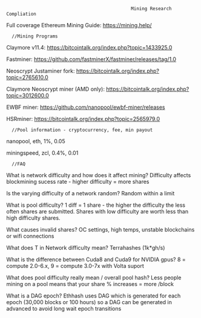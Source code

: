                                                   Mining Research Compliation

Full coverage Ethereum Mining Guide: https://mining.help/

      //Mining Programs

Claymore v11.4: https://bitcointalk.org/index.php?topic=1433925.0

Fastminer: https://github.com/fastminerX/fastminer/releases/tag/1.0

Neoscrypt Justaminer fork: https://bitcointalk.org/index.php?topic=2765610.0

Claymore Neoscrypt miner (AMD only): https://bitcointalk.org/index.php?topic=3012600.0

EWBF miner: https://github.com/nanopool/ewbf-miner/releases 

HSRminer: https://bitcointalk.org/index.php?topic=2565979.0

      //Pool information - cryptocurrency, fee, min payout

nanopool, eth, 1%, 0.05

miningspeed, zcl, 0.4%, 0.01

      //FAQ

What is network difficulty and how does it affect mining? Difficulty affects blockmining sucess rate - higher difficulty = more shares

Is the varying difficulty of a network random? Random within a limit

What is pool difficulty? 1 diff = 1 share - the higher the difficulty the less often shares are submitted. Shares with low difficulty are worth less than high difficulty shares.

What causes invalid shares? OC settings, high temps, unstable blockchains or wifi connections

What does T in Network difficulty mean? Terrahashes (1k*gh/s)

What is the difference between Cuda8 and Cuda9 for NVIDIA gpus? 8 = compute 2.0-6.x, 9 =  compute 3.0-7x with Volta suport

What does pool difficulty really mean / overall pool hash? Less people mining on a pool means that your share % increases = more /block

What is a DAG epoch? Ethhash uses DAG which is generated for each epoch (30,000 blocks or 100 hours) so a DAG can be generated in advanced to avoid long wait epoch transitions
